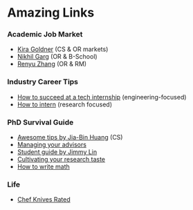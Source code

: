 # Amazing Links


### Academic Job Market
- [Kira Goldner](https://www.kiragoldner.com/blog/job-market.html) (CS & OR markets)
- [Nikhil Garg](https://gargnikhil.com/files/NikhilGarg_JobMarketAdvice.pdf) (OR & B-School)
- [Renyu Zhang](https://rphilipzhang.github.io/rphilipzhang/Reflection_OM_Job_Market_Philip_Zhang.pdf) (OR & RM)


### Industry Career Tips
- [How to succeed at a tech internship](https://www.linkedin.com/pulse/how-succeed-tech-internship-markell-baldwin/) (engineering-focused)
- [How to intern](https://twitter.com/jbhuang0604/status/1505734716657438724) (research focused)


### PhD Survival Guide
- [Awesome tips by Jia-Bin Huang](https://github.com/jbhuang0604/awesome-tips) (CS)
- [Managing your advisors](https://greatresearch.org/2013/08/14/managing-your-advisor/)
- [Student guide by Jimmy Lin](https://github.com/lintool/guide)
- [Cultivating your research taste](https://greatresearch.org/2013/09/13/cultivating-your-research-taste/)
- [How to write math](https://www.mit.edu/~dimitrib/Ten_Rules.pdf)

### Life
- [Chef Knives Rated](https://www.cookingforengineers.com/article/129/Chefs-Knives-Rated)
